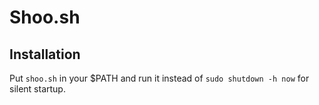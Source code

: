 # Shoo.sh
## Installation
Put `shoo.sh` in your $PATH and run it instead of `sudo shutdown -h now` for silent startup.
